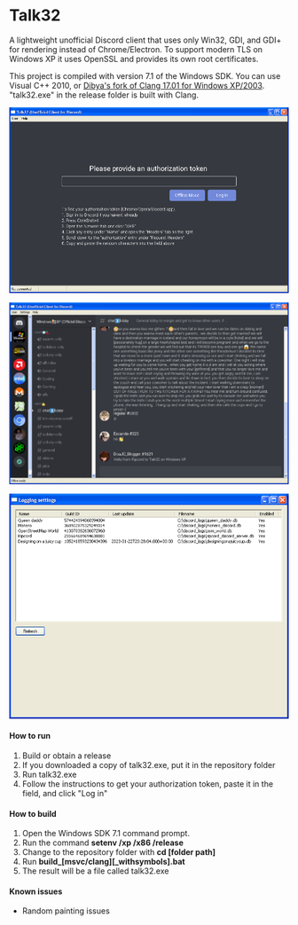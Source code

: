 # Talk32
A lightweight unofficial Discord client that uses only Win32, GDI, and GDI+ for rendering instead of Chrome/Electron. To support modern TLS on Windows XP it uses OpenSSL and provides its own root certificates.

This project is compiled with version 7.1 of the Windows SDK. You can use Visual C++ 2010, or [Dibya's fork of Clang 17.01 for Windows XP/2003](http://designingonajuicycup.com/downloads/?prefix=downloads/llvm/). "talk32.exe" in the release folder is built with Clang.

![Screenshot 1](docs/screenshot1.webp)

![Screenshot 2](docs/screenshot2.webp)

![Server logging](docs/logging_settings.webp)

#### How to run
1. Build or obtain a release
2. If you downloaded a copy of talk32.exe, put it in the repository folder
3. Run talk32.exe
4. Follow the instructions to get your authorization token, paste it in the field, and click "Log in"

#### How to build
1. Open the Windows SDK 7.1 command prompt.
2. Run the command **setenv /xp /x86 /release**
3. Change to the repository folder with **cd [folder path]**
4. Run **build_[msvc/clang][_withsymbols].bat**
5. The result will be a file called talk32.exe

#### Known issues
- Random painting issues